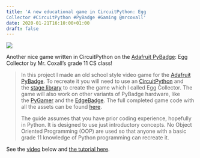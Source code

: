 ```yaml
---
title: 'A new educational game in CircuitPython: Egg
Collector #CircuitPython #PyBadge #Gaming @mrcoxall'
date: 2020-01-21T16:10:00+01:00
draft: false
---
```


![](https://cdn-blog.adafruit.com/uploads/2020/01/untitled-28.jpg)

Another nice game written in CircuitPython on the [Adafruit PyBadge](https://www.adafruit.com/product/4200): Egg Collector by Mr. Coxall’s grade 11 CS class!

> In this project I made an old school style video game for the [Adafruit PyBadge](https://www.adafruit.com/product/4200). To recreate it you will need to use an [CircuitPython](https://circuitpython.org/) and the [stage library](https://learn.adafruit.com/circuitpython-stage-game-library) to create the game which I called Egg Collector. The game will also work on other variants of PyBadge hardware, like the [PyGamer](https://www.adafruit.com/product/4242) and the [EdgeBadge](https://www.adafruit.com/product/4400). The full completed game code with all the assets can be found [here](https://github.com/MotherTeresaHS/ICS3U-2019-Group22).
> 
> The guide assumes that you have prior coding experience, hopefully in Python. It is designed to use just introductory concepts. No Object Oriented Programming (OOP) are used so that anyone with a basic grade 11 knowledge of Python programming can recreate it.

See the [video](https://youtu.be/ZaqXX8tEq-s) below and [the tutorial here](https://ics3u-2019-group22.readthedocs.io/en/latest/).